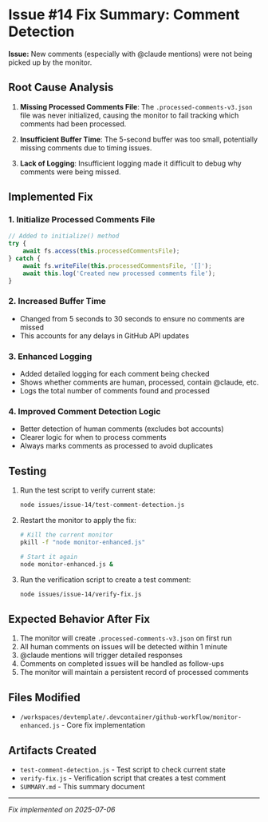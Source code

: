 # Issue #14 Fix Summary: Comment Detection

**Issue:** New comments (especially with @claude mentions) were not being picked up by the monitor.

## Root Cause Analysis

1. **Missing Processed Comments File**: The `.processed-comments-v3.json` file was never initialized, causing the monitor to fail tracking which comments had been processed.

2. **Insufficient Buffer Time**: The 5-second buffer was too small, potentially missing comments due to timing issues.

3. **Lack of Logging**: Insufficient logging made it difficult to debug why comments were being missed.

## Implemented Fix

### 1. Initialize Processed Comments File
```javascript
// Added to initialize() method
try {
    await fs.access(this.processedCommentsFile);
} catch {
    await fs.writeFile(this.processedCommentsFile, '[]');
    await this.log('Created new processed comments file');
}
```

### 2. Increased Buffer Time
- Changed from 5 seconds to 30 seconds to ensure no comments are missed
- This accounts for any delays in GitHub API updates

### 3. Enhanced Logging
- Added detailed logging for each comment being checked
- Shows whether comments are human, processed, contain @claude, etc.
- Logs the total number of comments found and processed

### 4. Improved Comment Detection Logic
- Better detection of human comments (excludes bot accounts)
- Clearer logic for when to process comments
- Always marks comments as processed to avoid duplicates

## Testing

1. Run the test script to verify current state:
   ```bash
   node issues/issue-14/test-comment-detection.js
   ```

2. Restart the monitor to apply the fix:
   ```bash
   # Kill the current monitor
   pkill -f "node monitor-enhanced.js"
   
   # Start it again
   node monitor-enhanced.js &
   ```

3. Run the verification script to create a test comment:
   ```bash
   node issues/issue-14/verify-fix.js
   ```

## Expected Behavior After Fix

1. The monitor will create `.processed-comments-v3.json` on first run
2. All human comments on issues will be detected within 1 minute
3. @claude mentions will trigger detailed responses
4. Comments on completed issues will be handled as follow-ups
5. The monitor will maintain a persistent record of processed comments

## Files Modified

- `/workspaces/devtemplate/.devcontainer/github-workflow/monitor-enhanced.js` - Core fix implementation

## Artifacts Created

- `test-comment-detection.js` - Test script to check current state
- `verify-fix.js` - Verification script that creates a test comment
- `SUMMARY.md` - This summary document

---
*Fix implemented on 2025-07-06*